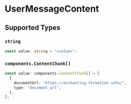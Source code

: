 # UserMessageContent


## Supported Types

### `string`

```typescript
const value: string = "<value>";
```

### `components.ContentChunk[]`

```typescript
const value: components.ContentChunk[] = [
  {
    documentUrl: "https://enchanting-formation.info/",
    type: "document_url",
  },
];
```

